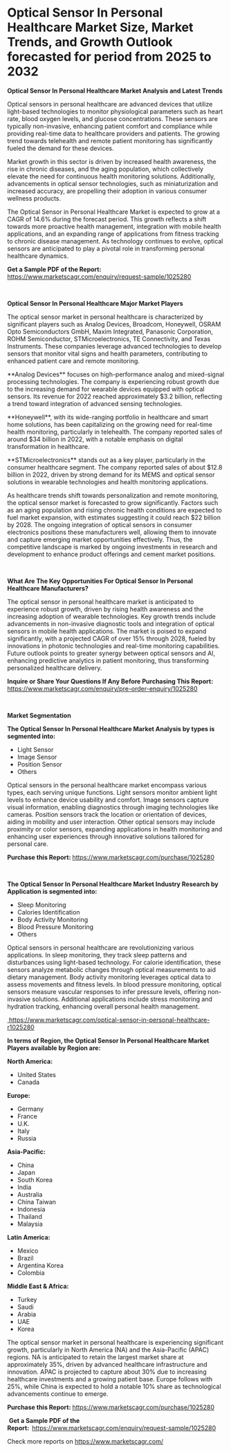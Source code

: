 <p><h1>Optical Sensor In Personal Healthcare Market Size, Market Trends, and Growth Outlook forecasted for period from 2025 to 2032</h1></p><p><strong>Optical Sensor In Personal Healthcare Market Analysis and Latest Trends</strong></p>
<p><p>Optical sensors in personal healthcare are advanced devices that utilize light-based technologies to monitor physiological parameters such as heart rate, blood oxygen levels, and glucose concentrations. These sensors are typically non-invasive, enhancing patient comfort and compliance while providing real-time data to healthcare providers and patients. The growing trend towards telehealth and remote patient monitoring has significantly fueled the demand for these devices.</p><p>Market growth in this sector is driven by increased health awareness, the rise in chronic diseases, and the aging population, which collectively elevate the need for continuous health monitoring solutions. Additionally, advancements in optical sensor technologies, such as miniaturization and increased accuracy, are propelling their adoption in various consumer wellness products.</p><p>The Optical Sensor in Personal Healthcare Market is expected to grow at a CAGR of 14.6% during the forecast period. This growth reflects a shift towards more proactive health management, integration with mobile health applications, and an expanding range of applications from fitness tracking to chronic disease management. As technology continues to evolve, optical sensors are anticipated to play a pivotal role in transforming personal healthcare dynamics.</p></p>
<p><strong>Get a Sample PDF of the Report:&nbsp;</strong> <a href="https://www.marketscagr.com/enquiry/request-sample/1025280?utm_campaign=3019&utm_medium=2&utm_source=Github&utm_content=ia&utm_term=08032025&utm_id=optical-sensor-in-personal-healthcare">https://www.marketscagr.com/enquiry/request-sample/1025280</a></p>
<p>&nbsp;</p>
<p><strong>Optical Sensor In Personal Healthcare Major Market Players</strong></p>
<p><p>The optical sensor market in personal healthcare is characterized by significant players such as Analog Devices, Broadcom, Honeywell, OSRAM Opto Semiconductors GmbH, Maxim Integrated, Panasonic Corporation, ROHM Semiconductor, STMicroelectronics, TE Connectivity, and Texas Instruments. These companies leverage advanced technologies to develop sensors that monitor vital signs and health parameters, contributing to enhanced patient care and remote monitoring.</p><p>**Analog Devices** focuses on high-performance analog and mixed-signal processing technologies. The company is experiencing robust growth due to the increasing demand for wearable devices equipped with optical sensors. Its revenue for 2022 reached approximately $3.2 billion, reflecting a trend toward integration of advanced sensing technologies.</p><p>**Honeywell**, with its wide-ranging portfolio in healthcare and smart home solutions, has been capitalizing on the growing need for real-time health monitoring, particularly in telehealth. The company reported sales of around $34 billion in 2022, with a notable emphasis on digital transformation in healthcare.</p><p>**STMicroelectronics** stands out as a key player, particularly in the consumer healthcare segment. The company reported sales of about $12.8 billion in 2022, driven by strong demand for its MEMS and optical sensor solutions in wearable technologies and health monitoring applications.</p><p>As healthcare trends shift towards personalization and remote monitoring, the optical sensor market is forecasted to grow significantly. Factors such as an aging population and rising chronic health conditions are expected to fuel market expansion, with estimates suggesting it could reach $22 billion by 2028. The ongoing integration of optical sensors in consumer electronics positions these manufacturers well, allowing them to innovate and capture emerging market opportunities effectively. Thus, the competitive landscape is marked by ongoing investments in research and development to enhance product offerings and cement market positions.</p></p>
<p>&nbsp;</p>
<p><strong>What Are The Key Opportunities For Optical Sensor In Personal Healthcare Manufacturers?</strong></p>
<p><p>The optical sensor in personal healthcare market is anticipated to experience robust growth, driven by rising health awareness and the increasing adoption of wearable technologies. Key growth trends include advancements in non-invasive diagnostic tools and integration of optical sensors in mobile health applications. The market is poised to expand significantly, with a projected CAGR of over 15% through 2028, fueled by innovations in photonic technologies and real-time monitoring capabilities. Future outlook points to greater synergy between optical sensors and AI, enhancing predictive analytics in patient monitoring, thus transforming personalized healthcare delivery.</p></p>
<p><strong>Inquire or Share Your Questions If Any Before Purchasing This Report:</strong> <a href="https://www.marketscagr.com/enquiry/pre-order-enquiry/1025280?utm_campaign=3019&utm_medium=2&utm_source=Github&utm_content=ia&utm_term=08032025&utm_id=optical-sensor-in-personal-healthcare">https://www.marketscagr.com/enquiry/pre-order-enquiry/1025280</a></p>
<p>&nbsp;</p>
<p><strong>Market Segmentation</strong></p>
<p><strong>The Optical Sensor In Personal Healthcare Market Analysis by types is segmented into:</strong></p>
<p><ul><li>Light Sensor</li><li>Image Sensor</li><li>Position Sensor</li><li>Others</li></ul></p>
<p><p>Optical sensors in the personal healthcare market encompass various types, each serving unique functions. Light sensors monitor ambient light levels to enhance device usability and comfort. Image sensors capture visual information, enabling diagnostics through imaging technologies like cameras. Position sensors track the location or orientation of devices, aiding in mobility and user interaction. Other optical sensors may include proximity or color sensors, expanding applications in health monitoring and enhancing user experiences through innovative solutions tailored for personal care.</p></p>
<p><strong>Purchase this Report:&nbsp;</strong><a href="https://www.marketscagr.com/purchase/1025280?utm_campaign=3019&utm_medium=2&utm_source=Github&utm_content=ia&utm_term=08032025&utm_id=optical-sensor-in-personal-healthcare">https://www.marketscagr.com/purchase/1025280</a></p>
<p>&nbsp;</p>
<p><strong>The Optical Sensor In Personal Healthcare Market Industry Research by Application is segmented into:</strong></p>
<p><ul><li>Sleep Monitoring</li><li>Calories Identification</li><li>Body Activity Monitoring</li><li>Blood Pressure Monitoring</li><li>Others</li></ul></p>
<p><p>Optical sensors in personal healthcare are revolutionizing various applications. In sleep monitoring, they track sleep patterns and disturbances using light-based technology. For calorie identification, these sensors analyze metabolic changes through optical measurements to aid dietary management. Body activity monitoring leverages optical data to assess movements and fitness levels. In blood pressure monitoring, optical sensors measure vascular responses to infer pressure levels, offering non-invasive solutions. Additional applications include stress monitoring and hydration tracking, enhancing overall personal health management.</p></p>
<p><a href="https://www.marketscagr.com/optical-sensor-in-personal-healthcare-r1025280?utm_campaign=3019&utm_medium=2&utm_source=Github&utm_content=ia&utm_term=08032025&utm_id=optical-sensor-in-personal-healthcare">&nbsp;https://www.marketscagr.com/optical-sensor-in-personal-healthcare-r1025280</a></p>
<p><strong>In terms of Region, the Optical Sensor In Personal Healthcare Market Players available by Region are:</strong></p>
<p>
    <p> <strong> North America: </strong>
        <ul>
            <li>United States</li>
            <li>Canada</li>
        </ul>
        </p> 
    <p> <strong> Europe: </strong>
        <ul>
            <li>Germany</li>
            <li>France</li>
            <li>U.K.</li>
            <li>Italy</li>
            <li>Russia</li>
        </ul>
        </p> 
    <p> <strong> Asia-Pacific: </strong>
        <ul>
            <li>China</li>
            <li>Japan</li>
            <li>South Korea</li>
            <li>India</li>
            <li>Australia</li>
            <li>China Taiwan</li>
            <li>Indonesia</li>
            <li>Thailand</li>
            <li>Malaysia</li>
        </ul>
        </p> 
    <p> <strong> Latin America: </strong>
        <ul>
            <li>Mexico</li>
            <li>Brazil</li>
            <li>Argentina Korea</li>
            <li>Colombia</li>
        </ul>
        </p> 
    <p> <strong> Middle East & Africa: </strong>
        <ul>
            <li>Turkey</li>
            <li>Saudi</li>
            <li>Arabia</li>
            <li>UAE</li>
            <li>Korea</li>
        </ul>
    </p>
    </p>
<p><p>The optical sensor market in personal healthcare is experiencing significant growth, particularly in North America (NA) and the Asia-Pacific (APAC) regions. NA is anticipated to retain the largest market share at approximately 35%, driven by advanced healthcare infrastructure and innovation. APAC is projected to capture about 30% due to increasing healthcare investments and a growing patient base. Europe follows with 25%, while China is expected to hold a notable 10% share as technological advancements continue to emerge.</p></p>
<p><strong>Purchase this Report: </strong><a href="https://www.marketscagr.com/purchase/1025280?utm_campaign=3019&utm_medium=2&utm_source=Github&utm_content=ia&utm_term=08032025&utm_id=optical-sensor-in-personal-healthcare">https://www.marketscagr.com/purchase/1025280</a></p>
<p>&nbsp;<strong>Get a Sample PDF of the Report:&nbsp;&nbsp;</strong><a href="https://www.marketscagr.com/enquiry/request-sample/1025280?utm_campaign=3019&utm_medium=2&utm_source=Github&utm_content=ia&utm_term=08032025&utm_id=optical-sensor-in-personal-healthcare">https://www.marketscagr.com/enquiry/request-sample/1025280</a></p>
<p><strong></strong></p>
<p>Check more reports on <a href="https://www.marketscagr.com/?utm_campaign=3019&utm_medium=2&utm_source=Github&utm_content=ia&utm_term=08032025&utm_id=optical-sensor-in-personal-healthcare">https://www.marketscagr.com/</a></p>
